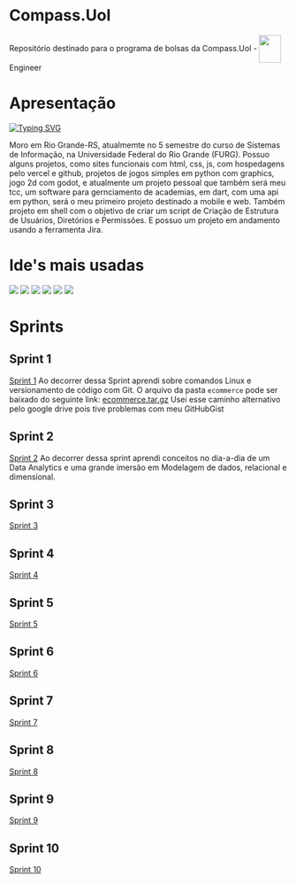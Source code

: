 # Compass.Uol
Repositório destinado para o programa de bolsas da Compass.Uol - <img align="center" width=40 height=50 src="https://cdn.jsdelivr.net/gh/devicons/devicon@latest/icons/amazonwebservices/amazonwebservices-plain-wordmark.svg" /> Engineer 


# Apresentação
<a href="https://git.io/typing-svg"><img src="https://readme-typing-svg.herokuapp.com?font=Fira+Code&pause=1000&color=F7D122&width=435&lines=Ol%C3%A1%2C+eu+sou+a+Fl%C3%A1via!+%F0%9F%99%8B%F0%9F%8F%BC%E2%80%8D%E2%99%80%EF%B8%8F" alt="Typing SVG"
/></a> 

Moro em Rio Grande-RS, atualmemte no 5 semestre do curso de Sistemas de Informação, na Universidade Federal do Rio Grande (FURG).
Possuo alguns projetos, como sites funcionais com html, css, js, com hospedagens pelo vercel e github, projetos de jogos simples em python com graphics, jogo 2d com godot, e atualmente um projeto pessoal que também será meu tcc, um software para gernciamento de academias, em dart, com uma api em python, será o meu primeiro projeto destinado a mobile e web. Também projeto em shell com o objetivo de criar um script de Criação de Estrutura de Usuários, Diretórios e Permissões. E possuo um projeto em andamento usando a ferramenta Jira.

# Ide's mais usadas

<div>   
    <a href="https://www.jetbrains.com/pycharm/" target="_blank"><img src="https://img.shields.io/badge/PyCharm-000000.svg?&style=for-the-badge&logo=PyCharm&logoColor=white" target="_blank"></a>
    <a href="https://colab.research.google.com/" target="_blank"><img src="https://img.shields.io/badge/Colab-F9AB00?style=for-the-badge&logo=googlecolab&color=525252" target="_blank"></a>
    <a href="https://replit.com/@Flaviacristinag?path=folder%2FUnnamed" target="_blank"><img src="https://img.shields.io/badge/replit-667881?style=for-the-badge&logo=replit&logoColor=white" target="_blank"></a>
    <a href="https://visualstudio.microsoft.com/pt-br/downloads/" target="_blank"><img src="https://img.shields.io/badge/Visual_Studio-5C2D91?style=for-the-badge&logo=visual%20studio&logoColor=white" target="_blank"></a>
    <a href="https://code.visualstudio.com/" target="_blank"><img src="https://img.shields.io/badge/Visual_Studio_Code-0078D4?style=for-the-badge&logo=visual%20studio%20code&logoColor=white" target="_blank"></a>
    <a href="https://www.arduino.cc/en/software" target="_blank"><img src="https://img.shields.io/badge/Arduino_IDE-00979D?style=for-the-badge&logo=arduino&logoColor=white" target="_blank"></a>
</div>


# Sprints
## Sprint 1
[Sprint 1](./Sprint_1)
Ao decorrer dessa Sprint aprendi sobre comandos Linux e versionamento de código com Git.
O arquivo da pasta `ecommerce` pode ser baixado do seguinte link: [ecommerce.tar.gz](https://drive.google.com/file/d/1OdyGCPSjkFFi9MBwTKI_wNY0O3QQyb04/view?usp=sharing)
Usei esse caminho alternativo pelo google drive pois tive problemas com meu GitHubGist

## Sprint 2
[Sprint 2](./Sprint_2)
Ao decorrer dessa sprint aprendi conceitos no dia-a-dia de um Data Analytics e uma grande imersão em Modelagem de dados, relacional e dimensional.

## Sprint 3
[Sprint 3](./Sprint_3)

## Sprint 4
[Sprint 4](./Sprint_4)

## Sprint 5
[Sprint 5](./Sprint_5)

## Sprint 6
[Sprint 6](./Sprint_6)

## Sprint 7
[Sprint 7](./Sprint_7)

## Sprint 8
[Sprint 8](./Sprint_8)

## Sprint 9
[Sprint 9](./Sprint_9)

## Sprint 10
[Sprint 10](./Sprint_10)
